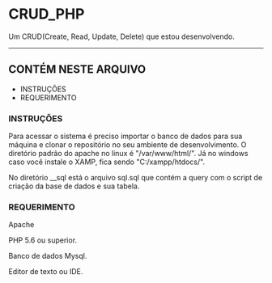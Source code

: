 # CRUD_PHP
Um CRUD(Create, Read, Update, Delete) que estou desenvolvendo.

---
## CONTÉM NESTE ARQUIVO
 
 * INSTRUÇÕES
 * REQUERIMENTO

### INSTRUÇÕES

Para acessar o sistema é preciso importar o banco de dados para sua máquina e clonar o repositório no seu ambiente de desenvolvimento. O diretório padrão do apache no linux é "/var/www/html/". Já no windows caso você instale o XAMP, fica sendo "C:/xampp/htdocs/".

No diretório __sql está o arquivo sql.sql que contém a query com o script de criação da base de dados e sua tabela.

### REQUERIMENTO
Apache

PHP 5.6 ou superior.

Banco de dados Mysql.

Editor de texto ou IDE.
